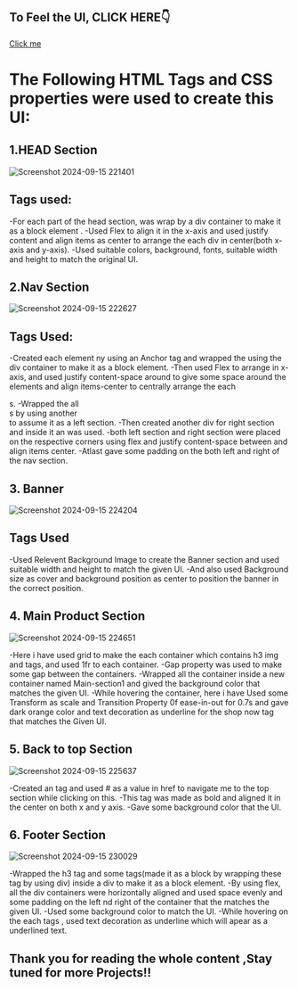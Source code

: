 ## To Feel the UI, CLICK HERE👇 ##
[Click me]()

# The Following HTML Tags and CSS properties were used to create this UI: #
## 1.HEAD Section ##

![Screenshot 2024-09-15 221401](https://github.com/user-attachments/assets/94fb2289-95e6-4250-b5cb-a7e43c9b737c)

## Tags used: ##

-For each part of the head section, was wrap by a div container to make it as a block element .
-Used Flex to align it in the x-axis and used justify content and align items as center to arrange the each div in center(both x-axis and y-axis).
-Used suitable colors, background, fonts, suitable width and height to match the original UI. 

## 2.Nav Section ##

![Screenshot 2024-09-15 222627](https://github.com/user-attachments/assets/26209333-ee3a-4a54-9578-02b8eaafaea3)

## Tags Used: ##

-Created each element ny using an Anchor tag and wrapped the <a> using the div container to make it as a block element.
-Then used Flex to arrange in x-axis, and used justify content-space around to give some space around the elements and align items-center to centrally arrange the each <div>s. 
-Wrapped the all <div>s by using another <div> to assume it as a left section.
-Then created another div for right section and inside it an <a> was used.
-both left section and right section were placed on the respective corners using flex and justify content-space between and align items center.
-Atlast gave some padding on the both left and right of the nav section.

## 3. Banner ##

![Screenshot 2024-09-15 224204](https://github.com/user-attachments/assets/9cc7d060-98ed-4d79-85e5-c86ab52e2b86)

## Tags Used ##

-Used Relevent Background Image to create the Banner section and used suitable width and height to match the given UI.
-And also used Background size as cover and background position as center to position the banner in the correct position.

## 4. Main Product Section ##

![Screenshot 2024-09-15 224651](https://github.com/user-attachments/assets/13b1038b-56de-40ff-8001-b5f8d374fcdc)

-Here i have used grid to make the each container which contains h3 img and <a> tags, and used 1fr to each container.
-Gap property was used to make some gap between the containers.
-Wrapped all the container inside a new container named Main-section1 and gived the background color that matches the given UI.
-While hovering the container, here i have Used some Transform as scale and Transition Property 0f ease-in-out for 0.7s and gave dark orange color and text decoration as underline for the shop now <a> tag that matches the Given UI.


## 5. Back to top Section ##

![Screenshot 2024-09-15 225637](https://github.com/user-attachments/assets/fc6c73ae-c383-428e-831b-0dd5d9577371)

-Created an <a> tag and used # as a value in href to navigate me to the top section while clicking on this.
-This tag was made as bold and aligned it in the center on both x and y axis.
-Gave some background color that the UI.

## 6. Footer Section ##


![Screenshot 2024-09-15 230029](https://github.com/user-attachments/assets/d3b9de78-e24d-48fa-87e5-ca091c3d2c60)

-Wrapped the h3 tag and some <a> tags(made it as a block by wrapping these <a> tag by using div) inside a div to make it as a block element.
-By using flex, all the div containers were horizontally aligned and used space evenly and some padding on the left nd right of the container that the matches the given UI.
-Used some background color to match the UI.
-While hovering on the each <a> tags , used text decoration as underline which will apear as a underlined text.

## Thank you for reading the whole content ,Stay tuned for more Projects!! ##
